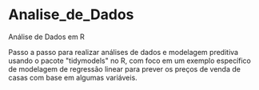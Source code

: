 # Analise_de_Dados
Análise de Dados em R

Passo a passo para realizar análises de dados e modelagem preditiva usando o pacote "tidymodels" no R,  com foco em um exemplo específico de modelagem de regressão linear para prever os preços de venda de casas com base em algumas variáveis.
